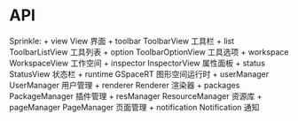 # API

Sprinkle: 
    + view View 界面
        + toolbar ToolbarView 工具栏
            + list ToolbarListView 工具列表
            + option ToolbarOptionView 工具选项
        + workspace WorkspaceView 工作空间
        + inspector InspectorView 属性面板
        + status StatusView 状态栏
    + runtime GSpaceRT 图形空间运行时
    + userManager UserManager 用户管理
    + renderer Renderer 渲染器
    + packages PackageManager 插件管理
    + resManager ResourceManager 资源库
    + pageManager PageManager 页面管理
    + notification Notification 通知